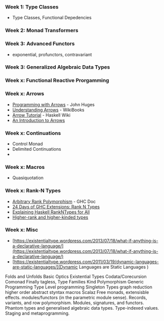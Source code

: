 ### Week 1: Type Classes

- Type Classes, Functional Depedencies

### Week 2: Monad Transformers

### Week 3: Advanced Functors

- exponential, profunctors, contravariant

### Week 3: Generalized Algebraic Data Types 

### Week x: Functional Reactive Prorgamming

### Week x: Arrows

- [Programming with Arrows](http://www.cse.chalmers.se/~rjmh/afp-arrows.pdf) - John Huges
- [Understanding Arrows](https://en.wikibooks.org/wiki/Haskell/Understanding_arrows) - WikiBooks
- [Arrow Tutorial](https://wiki.haskell.org/Arrow_tutorial) - Haskell Wiki
- [An Introduction to Arrows](http://blog.thecrossbowstore.com/2016/04/06/an-introduction-into-building-your-own-arrows/)

### Week x: Continuations

- Control Monad
- Delimited Continuations
- 

### Week x: Macros

- Quasiquotation

### Week x: Rank-N Types

- [Arbitrary Rank Polymorphism](https://downloads.haskell.org/~ghc/latest/docs/html/users_guide/glasgow_exts.html#arbitrary-rank-polymorphism) - GHC Doc
- [24 Days of GHC Extensions: Rank N Types](https://ocharles.org.uk/blog/guest-posts/2014-12-18-rank-n-types.html)
- [Explaining Haskell RankNTypes for All](http://sleepomeno.github.io/blog/2014/02/12/Explaining-Haskell-RankNTypes-for-all/)
- [Higher-rank and higher-kinded types](https://www.stephanboyer.com/post/115/higher-rank-and-higher-kinded-types)

### Week x: Misc

- [https://existentialtype.wordpress.com/2013/07/18/what-if-anything-is-a-declarative-language/](https://existentialtype.wordpress.com/2013/07/18/what-if-anything-is-a-declarative-language/)
- [https://existentialtype.wordpress.com/2011/03/19/dynamic-languages-are-static-languages/](Dynamic Languages are Static Languages
)

Folds and Unfolds
Basic Optics
Existential Types
Codata/Corecursion
Comonad
Finally tagless,
Type Families
Kind Polymorphism
Generic Programming
Type Level programming
Singleton Types
graph reduction
higher order abstract styntax
macros
Scalaz
Free monads, extensisble effects.
modules/functors (in the parametric module sense).
Records, variants, and row polymorphism.
Modules, signatures, and functors.
Phantom types and generalised algebraic data types.
Type-indexed values.
Staging and metaprogramming.
